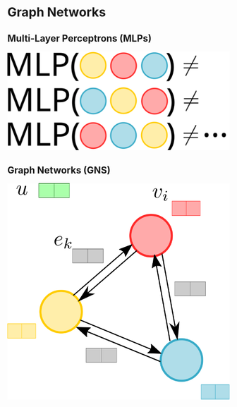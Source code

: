 # Graph Networks

## Multi-Layer Perceptrons (MLPs)
![mlp](img/mlp.svg)


## Graph Networks (GNS)
![gns](img/gns.svg)
